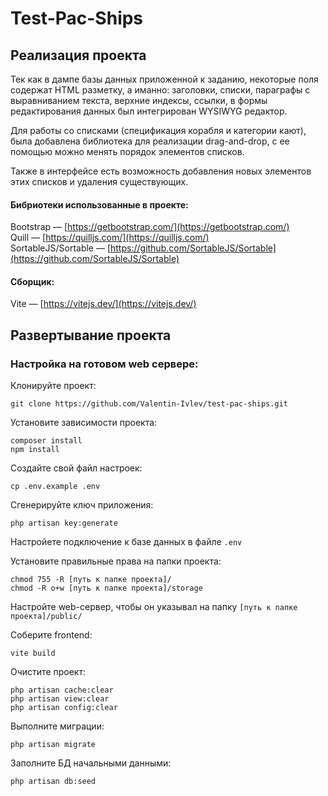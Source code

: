 # Test-Pac-Ships

## Реализация проекта

Тек как в дампе базы данных приложенной к заданию, некоторые поля содержат HTML разметку, а иманно: заголовки, списки, параграфы с выравниванием текста, верхние индексы, ссылки,
в формы редактирования данных был интегрирован WYSIWYG редактор.

Для работы со списками (спецификация корабля и категории кают), была добавлена библиотека для реализации drag-and-drop, с ее помощью можно менять порядок элементов списков.

Также в интерфейсе есть возможность добавления новых элементов этих списков и удаления существующих.

#### Бибриотеки использованные в проекте:
Bootstrap &mdash; [https://getbootstrap.com/](https://getbootstrap.com/)<br>
Quill &mdash; [https://quilljs.com/](https://quilljs.com/)<br>
SortableJS/Sortable &mdash; [https://github.com/SortableJS/Sortable](https://github.com/SortableJS/Sortable)

#### Сборщик:
Vite &mdash; [https://vitejs.dev/](https://vitejs.dev/)

## Развертывание проекта

### Настройка на готовом web сервере:

Клонируйте проект:
```shell
git clone https://github.com/Valentin-Ivlev/test-pac-ships.git
```
Установите зависимости проекта:
```shell
composer install
npm install
```
Создайте свой файл настроек:
```shell
cp .env.example .env
```
Сгенерируйте ключ приложения:
```shell
php artisan key:generate
```
Настройете подключение к базе данных в файле `.env`

Установите правильные права на папки проекта: 
```shell
chmod 755 -R [путь к папке проекта]/
chmod -R o+w [путь к папке проекта]/storage
```
Настройте web-сервер, чтобы он указывал на папку `[путь к папке проекта]/public/`

Соберите frontend:
```shell
vite build
```
Очистите проект:
```shell
php artisan cache:clear
php artisan view:clear
php artisan config:clear
```
Выполните миграции:
```shell
php artisan migrate
```
Заполните БД начальными данными:
```shell
php artisan db:seed
```
